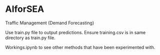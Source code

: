 # AIforSEA
Traffic Management (Demand Forecasting)

Use train.py file to output predictions. Ensure training.csv is in same directory as train.py file.

Workings.ipynb to see other methods that have been experimented with.

